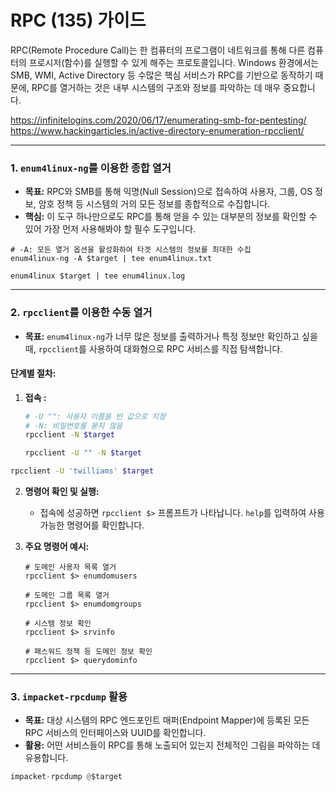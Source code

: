 
# RPC (135) 가이드

RPC(Remote Procedure Call)는 한 컴퓨터의 프로그램이 네트워크를 통해 다른 컴퓨터의 프로시저(함수)를 실행할 수 있게 해주는 프로토콜입니다. Windows 환경에서는 SMB, WMI, Active Directory 등 수많은 핵심 서비스가 RPC를 기반으로 동작하기 때문에, RPC를 열거하는 것은 내부 시스템의 구조와 정보를 파악하는 데 매우 중요합니다.

https://infinitelogins.com/2020/06/17/enumerating-smb-for-pentesting/
https://www.hackingarticles.in/active-directory-enumeration-rpcclient/

---

### **1. `enum4linux-ng`를 이용한 종합 열거**

- **목표:** RPC와 SMB를 통해 익명(Null Session)으로 접속하여 사용자, 그룹, OS 정보, 암호 정책 등 시스템의 거의 모든 정보를 종합적으로 수집합니다.
- **핵심:** 이 도구 하나만으로도 RPC를 통해 얻을 수 있는 대부분의 정보를 확인할 수 있어 가장 먼저 사용해봐야 할 필수 도구입니다.

```bash(title="enum4linux-ng - 모든 정보 열거")
# -A: 모든 열거 옵션을 활성화하여 타겟 시스템의 정보를 최대한 수집
enum4linux-ng -A $target | tee enum4linux.txt

enum4linux $target | tee enum4linux.log
```

---

### **2. `rpcclient`를 이용한 수동 열거**

- **목표:** `enum4linux-ng`가 너무 많은 정보를 출력하거나 특정 정보만 확인하고 싶을 때, `rpcclient`를 사용하여 대화형으로 RPC 서비스를 직접 탐색합니다.

#### **단계별 절차:**

1.  **접속 :**
    ```bash title="rpcclient - 익명 접속"
    # -U "": 사용자 이름을 빈 값으로 지정
    # -N: 비밀번호를 묻지 않음
    rpcclient -N $target
    
    rpcclient -U "" -N $target
    ```

```bash title="rpcclient - normal login"
rpcclient -U 'twilliams' $target
```

2.  **명령어 확인 및 실행:**
    - 접속에 성공하면 `rpcclient $>` 프롬프트가 나타납니다. `help`를 입력하여 사용 가능한 명령어를 확인합니다.

3.  **주요 명령어 예시:**
    ```bash(title="rpcclient 주요 명령어")
    # 도메인 사용자 목록 열거
    rpcclient $> enumdomusers

    # 도메인 그룹 목록 열거
    rpcclient $> enumdomgroups

    # 시스템 정보 확인
    rpcclient $> srvinfo

    # 패스워드 정책 등 도메인 정보 확인
    rpcclient $> querydominfo
    ```

---

### **3. `impacket-rpcdump` 활용**

- **목표:** 대상 시스템의 RPC 엔드포인트 매퍼(Endpoint Mapper)에 등록된 모든 RPC 서비스의 인터페이스와 UUID를 확인합니다.
- **활용:** 어떤 서비스들이 RPC를 통해 노출되어 있는지 전체적인 그림을 파악하는 데 유용합니다.

```bash(title="rpcdump.py - RPC 엔드포인트 덤프")
impacket-rpcdump @$target
```

